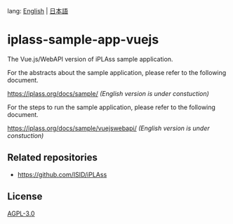lang: [English](./README-EN.md) | [日本語](./README.md)

# iplass-sample-app-vuejs
The Vue.js/WebAPI version of iPLAss sample application.

For the abstracts about the sample application, please refer to the following document.

<https://iplass.org/docs/sample/> _(English version is under constuction)_

For the steps to run the sample application, please refer to the following document.

<https://iplass.org/docs/sample/vuejswebapi/> _(English version is under constuction)_

## Related repositories

* <https://github.com/ISID/iPLAss>

## License
[AGPL-3.0](https://www.gnu.org/licenses/agpl.html)
